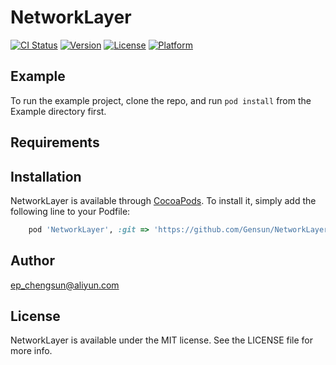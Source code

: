 # NetworkLayer

[![CI Status](https://img.shields.io/travis/ep_chengsun@aliyun.com/NetworkLayer.svg?style=flat)](https://travis-ci.org/ep_chengsun@aliyun.com/NetworkLayer)
[![Version](https://img.shields.io/cocoapods/v/NetworkLayer.svg?style=flat)](https://cocoapods.org/pods/NetworkLayer)
[![License](https://img.shields.io/cocoapods/l/NetworkLayer.svg?style=flat)](https://cocoapods.org/pods/NetworkLayer)
[![Platform](https://img.shields.io/cocoapods/p/NetworkLayer.svg?style=flat)](https://cocoapods.org/pods/NetworkLayer)

## Example

To run the example project, clone the repo, and run `pod install` from the Example directory first.

## Requirements

## Installation

NetworkLayer is available through [CocoaPods](https://cocoapods.org). To install
it, simply add the following line to your Podfile:

```ruby
    pod 'NetworkLayer', :git => 'https://github.com/Gensun/NetworkLayer'
```

## Author

ep_chengsun@aliyun.com

## License

NetworkLayer is available under the MIT license. See the LICENSE file for more info.
